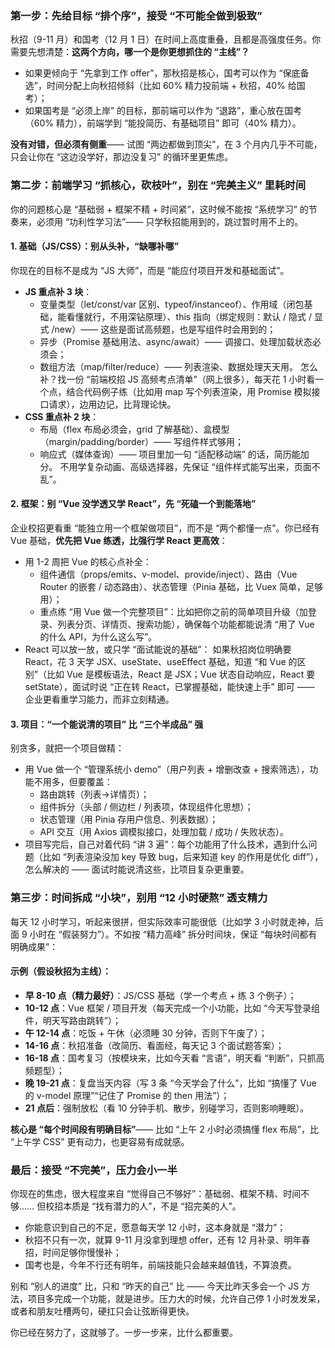 ### 第一步：先给目标 “排个序”，接受 “不可能全做到极致”

秋招（9-11 月）和国考（12 月 1 日）在时间上高度重叠，且都是高强度任务。你需要先想清楚：**这两个方向，哪一个是你更想抓住的 “主线”？**



- 如果更倾向于 “先拿到工作 offer”，那秋招是核心，国考可以作为 “保底备选”，时间分配上向秋招倾斜（比如 60% 精力投前端 + 秋招，40% 给国考）；
- 如果国考是 “必须上岸” 的目标，那前端可以作为 “退路”，重心放在国考（60% 精力），前端学到 “能投简历、有基础项目” 即可（40% 精力）。



**没有对错，但必须有侧重**—— 试图 “两边都做到顶尖”，在 3 个月内几乎不可能，只会让你在 “这边没学好，那边没复习” 的循环里更焦虑。

### 第二步：前端学习 “抓核心，砍枝叶”，别在 “完美主义” 里耗时间

你的问题核心是 “基础弱 + 框架不精 + 时间紧”，这时候不能按 “系统学习” 的节奏来，必须用 “功利性学习法”—— 只学秋招能用到的，跳过暂时用不上的。

#### 1. 基础（JS/CSS）：别从头补，“缺哪补哪”

你现在的目标不是成为 “JS 大师”，而是 “能应付项目开发和基础面试”。



- **JS 重点补 3 块**：
  - 变量类型（let/const/var 区别、typeof/instanceof）、作用域（闭包基础，能看懂就行，不用深钻原理）、this 指向（绑定规则：默认 / 隐式 / 显式 /new）—— 这些是面试高频题，也是写组件时会用到的；
  - 异步（Promise 基础用法、async/await）—— 调接口、处理加载状态必须会；
  - 数组方法（map/filter/reduce）—— 列表渲染、数据处理天天用。
    怎么补？找一份 “前端校招 JS 高频考点清单”（网上很多），每天花 1 小时看一个点，结合代码例子练（比如用 map 写个列表渲染，用 Promise 模拟接口请求），边用边记，比背理论快。
- **CSS 重点补 2 块**：
  - 布局（flex 布局必须会，grid 了解基础）、盒模型（margin/padding/border）—— 写组件样式够用；
  - 响应式（媒体查询）—— 项目里加一句 “适配移动端” 的话，简历能加分。
    不用学复杂动画、高级选择器，先保证 “组件样式能写出来，页面不乱”。

#### 2. 框架：别 “Vue 没学透又学 React”，先 “死磕一个到能落地”

企业校招更看重 “能独立用一个框架做项目”，而不是 “两个都懂一点”。你已经有 Vue 基础，**优先把 Vue 练透，比强行学 React 更高效**：



- 用 1-2 周把 Vue 的核心点补全：
  - 组件通信（props/emits、v-model、provide/inject）、路由（Vue Router 的嵌套 / 动态路由）、状态管理（Pinia 基础，比 Vuex 简单，足够用）；
  - 重点练 “用 Vue 做一个完整项目”：比如把你之前的简单项目升级（加登录、列表分页、详情页、搜索功能），确保每个功能都能说清 “用了 Vue 的什么 API，为什么这么写”。
- React 可以放一放，或只学 “面试能说的基础”：
  如果秋招岗位明确要 React，花 3 天学 JSX、useState、useEffect 基础，知道 “和 Vue 的区别”（比如 Vue 是模板语法，React 是 JSX；Vue 状态自动响应，React 要 setState），面试时说 “正在转 React，已掌握基础，能快速上手” 即可 —— 企业更看重学习能力，而非立刻精通。

#### 3. 项目：“一个能说清的项目” 比 “三个半成品” 强

别贪多，就把一个项目做精：



- 用 Vue 做一个 “管理系统小 demo”（用户列表 + 增删改查 + 搜索筛选），功能不用多，但要覆盖：
  - 路由跳转（列表→详情页）；
  - 组件拆分（头部 / 侧边栏 / 列表项，体现组件化思想）；
  - 状态管理（用 Pinia 存用户信息、列表数据）；
  - API 交互（用 Axios 调模拟接口，处理加载 / 成功 / 失败状态）。
- 项目写完后，自己对着代码 “讲 3 遍”：每个功能用了什么技术，遇到什么问题（比如 “列表渲染没加 key 导致 bug，后来知道 key 的作用是优化 diff”），怎么解决的 —— 面试时能说清这些，比项目复杂更重要。

### 第三步：时间拆成 “小块”，别用 “12 小时硬熬” 透支精力

每天 12 小时学习，听起来很拼，但实际效率可能很低（比如学 3 小时就走神，后面 9 小时在 “假装努力”）。不如按 “精力高峰” 拆分时间块，保证 “每块时间都有明确成果”：

#### 示例（假设秋招为主线）：

- **早 8-10 点（精力最好）**：JS/CSS 基础（学一个考点 + 练 3 个例子）；
- **10-12 点**：Vue 框架 / 项目开发（每天完成一个小功能，比如 “今天写登录组件，明天写路由跳转”）；
- **午 12-14 点**：吃饭 + 午休（必须睡 30 分钟，否则下午废了）；
- **14-16 点**：秋招准备（改简历、看面经，每天记 3 个面试题答案）；
- **16-18 点**：国考复习（按模块来，比如今天看 “言语”，明天看 “判断”，只抓高频题型）；
- **晚 19-21 点**：复盘当天内容（写 3 条 “今天学会了什么”，比如 “搞懂了 Vue 的 v-model 原理”“记住了 Promise 的 then 用法”）；
- **21 点后**：强制放松（看 10 分钟手机、散步，别碰学习，否则影响睡眠）。



**核心是 “每个时间段有明确目标”**—— 比如 “上午 2 小时必须搞懂 flex 布局”，比 “上午学 CSS” 更有动力，也更容易有成就感。

### 最后：接受 “不完美”，压力会小一半

你现在的焦虑，很大程度来自 “觉得自己不够好”：基础弱、框架不精、时间不够…… 但校招本质是 “找有潜力的人”，不是 “招完美的人”。



- 你能意识到自己的不足，愿意每天学 12 小时，这本身就是 “潜力”；
- 秋招不只有一次，就算 9-11 月没拿到理想 offer，还有 12 月补录、明年春招，时间足够你慢慢补；
- 国考也是，今年不行还有明年，前端技能只会越来越值钱，不算浪费。



别和 “别人的进度” 比，只和 “昨天的自己” 比 —— 今天比昨天多会一个 JS 方法，项目多完成一个功能，就是进步。压力大的时候，允许自己停 1 小时发发呆，或者和朋友吐槽两句，硬扛只会让弦断得更快。



你已经在努力了，这就够了。一步一步来，比什么都重要。
